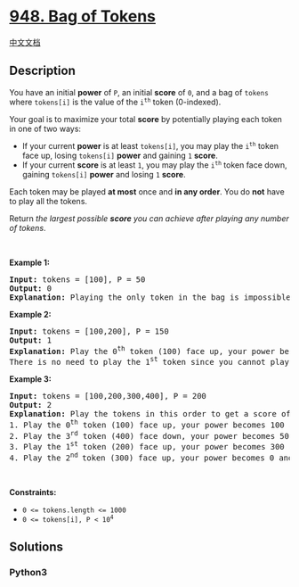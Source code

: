 # [948. Bag of Tokens](https://leetcode.com/problems/bag-of-tokens)

[中文文档](/leetcode/0900-0999/0948.Bag%20of%20Tokens/README.md)

## Description

<p>You have an initial <strong>power</strong> of <code>P</code>, an initial <strong>score</strong> of <code>0</code>, and a bag of <code>tokens</code> where <code>tokens[i]</code> is the value of the <code>i<sup>th</sup></code> token (0-indexed).</p>

<p>Your goal is to maximize your total <strong>score</strong> by potentially playing each token in one of two ways:</p>

<ul>
	<li>If your current <strong>power</strong> is at least <code>tokens[i]</code>, you may play the <code>i<sup>th</sup></code> token face up, losing <code>tokens[i]</code> <strong>power</strong> and gaining <code>1</code> <strong>score</strong>.</li>
	<li>If your current <strong>score</strong> is at least <code>1</code>, you may play the <code>i<sup>th</sup></code> token face down, gaining <code>tokens[i]</code> <strong>power</strong> and losing <code>1</code> <strong>score</strong>.</li>
</ul>

<p>Each token may be played <strong>at most</strong> once and <strong>in any order</strong>. You do <strong>not</strong> have to play all the tokens.</p>

<p>Return <em>the largest possible <strong>score</strong> you can achieve after playing any number of tokens</em>.</p>

<p>&nbsp;</p>
<p><strong>Example 1:</strong></p>

<pre>
<strong>Input:</strong> tokens = [100], P = 50
<strong>Output:</strong> 0
<strong>Explanation</strong><strong>:</strong> Playing the only token in the bag is impossible because you either have too little power or too little score.
</pre>

<p><strong>Example 2:</strong></p>

<pre>
<strong>Input:</strong> tokens = [100,200], P = 150
<strong>Output:</strong> 1
<strong>Explanation:</strong> Play the 0<sup>th</sup> token (100) face up, your power becomes 50 and score becomes 1.
There is no need to play the 1<sup>st</sup> token since you cannot play it face up to add to your score.
</pre>

<p><strong>Example 3:</strong></p>

<pre>
<strong>Input:</strong> tokens = [100,200,300,400], P = 200
<strong>Output:</strong> 2
<strong>Explanation:</strong> Play the tokens in this order to get a score of 2:
1. Play the 0<sup>th</sup> token (100) face up, your power becomes 100 and score becomes 1.
2. Play the 3<sup>rd</sup> token (400) face down, your power becomes 500 and score becomes 0.
3. Play the 1<sup>st</sup> token (200) face up, your power becomes 300 and score becomes 1.
4. Play the 2<sup>nd </sup>token (300) face up, your power becomes 0 and score becomes 2.
</pre>

<p>&nbsp;</p>
<p><strong>Constraints:</strong></p>

<ul>
	<li><code>0 &lt;= tokens.length &lt;= 1000</code></li>
	<li><code>0 &lt;= tokens[i],&nbsp;P &lt; 10<sup>4</sup></code></li>
</ul>

## Solutions

<!-- tabs:start -->

### **Python3**

```python

```

<!-- tabs:end -->
